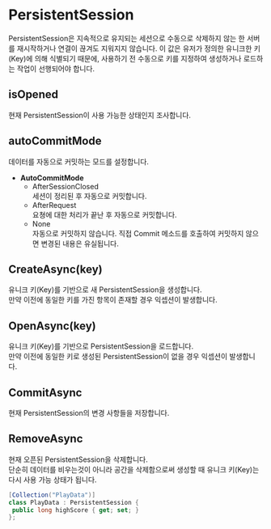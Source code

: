 PersistentSession
====
PersistentSession은 지속적으로 유지되는 세션으로 수동으로 삭제하지 않는 한 서버를 재시작하거나 연결이 끊겨도 지워지지 않습니다. 이 값은 유저가 정의한 유니크한 키(Key)에 의해 식별되기 때문에, 사용하기 전 수동으로 키를 지정하여 생성하거나 로드하는 작업이 선행되어야 합니다.

isOpened
----
현재 PersistentSession이 사용 가능한 상태인지 조사합니다.

autoCommitMode
----
데이터를 자동으로 커밋하는 모드를 설정합니다.
* __AutoCommitMode__
  * AfterSessionClosed<br>
    세션이 정리된 후 자동으로 커밋합니다.
  * AfterRequest<br>
    요쳥에 대한 처리가 끝난 후 자동으로 커밋합니다.
  * None<br>
    자동으로 커밋하지 않습니다. 직접 Commit 메소드를 호출하여 커밋하지 않으면 변경된 내용은 유실됩니다.

CreateAsync(key)
----
유니크 키(Key)를 기반으로 새 PersistentSession을 생성합니다.<br>
만약 이전에 동일한 키를 가진 항목이 존재할 경우 익셉션이 발생합니다.

OpenAsync(key)
----
유니크 키(Key)를 기반으로 PersistentSession을 로드합니다.<br>
만약 이전에 동일한 키로 생성된 PersistentSession이 없을 경우 익셉션이 발생합니다.

CommitAsync
----
현재 PersistentSession의 변경 사항들을 저장합니다.

RemoveAsync
----
현재 오픈된 PersistentSession을 삭제합니다.<br>
단순히 데이터를 비우는것이 아니라 공간을 삭제함으로써 생성할 때 유니크 키(Key)는 다시 사용 가능 상태가 됩니다.


```c#
[Collection("PlayData")]
class PlayData : PersistentSession {
 public long highScore { get; set; }
};
```
